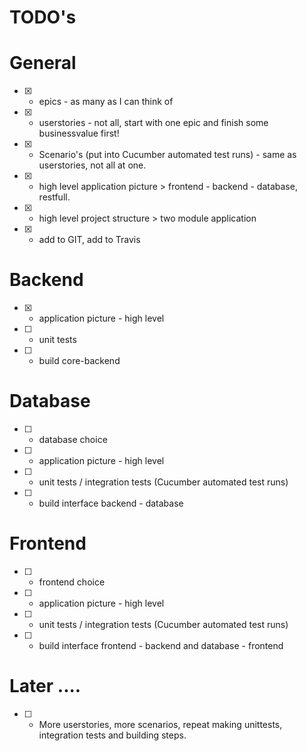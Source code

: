 # TODO's

# General
* [X] - epics - as many as I can think of
* [X] - userstories - not all, start with one epic and finish some businessvalue first!
* [X] - Scenario's (put into Cucumber automated test runs) - same as userstories, not all at one. 
* [X] - high level application picture > frontend - backend - database, restfull.
* [X] - high level project structure > two module application
* [X] - add to GIT, add to Travis

# Backend
* [X] - application picture - high level
* [ ] - unit tests
* [ ] - build core-backend

# Database
* [ ] - database choice
* [ ] - application picture - high level
* [ ] - unit tests / integration tests (Cucumber automated test runs)
* [ ] - build interface backend - database

# Frontend
* [ ] - frontend choice
* [ ] - application picture - high level
* [ ] - unit tests / integration tests (Cucumber automated test runs)
* [ ] - build interface frontend - backend and database - frontend

# Later ....
* [ ] - More userstories, more scenarios, repeat making unittests, integration tests and building steps.
